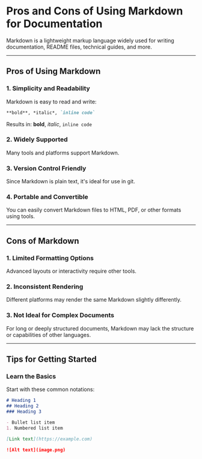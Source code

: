 # Pros and Cons of Using Markdown for Documentation

Markdown is a lightweight markup language widely used for writing documentation, README files, technical guides, and more. 

---

## Pros of Using Markdown

### 1. **Simplicity and Readability**
Markdown is easy to read and write:

```markdown
**bold**, *italic*, `inline code`
```

Results in: **bold**, *italic*, `inline code`

### 2. **Widely Supported**
Many tools and platforms support Markdown.

### 3. **Version Control Friendly**
Since Markdown is plain text, it's ideal for use in git.

### 4. **Portable and Convertible**
You can easily convert Markdown files to HTML, PDF, or other formats using tools.

---

## Cons of Markdown

### 1. **Limited Formatting Options**
Advanced layouts or interactivity require other tools.

### 2. **Inconsistent Rendering**
Different platforms  may render the same Markdown slightly differently.

### 3. **Not Ideal for Complex Documents**
For long or deeply structured documents, Markdown may lack the structure or capabilities of other languages.

---

## Tips for Getting Started

### **Learn the Basics**
Start with these common notations:

```markdown
# Heading 1
## Heading 2
### Heading 3

- Bullet list item
1. Numbered list item

[Link text](https://example.com)

![Alt text](image.png)



